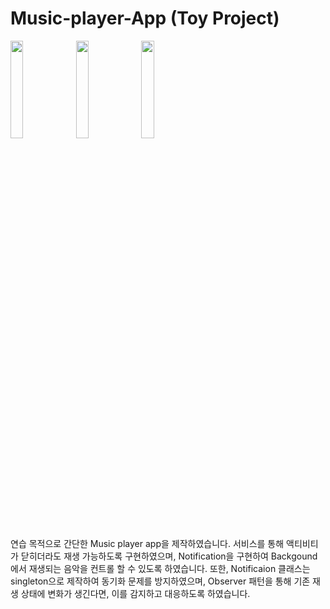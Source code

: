 # Music-player-App (Toy Project)

<div>
<img src="https://user-images.githubusercontent.com/48644958/103906379-2deb8300-5143-11eb-8a0c-f85de9741e2b.png" height="20%" width="20%"></img>
<img src="https://user-images.githubusercontent.com/48644958/103906385-2e841980-5143-11eb-97f0-185289175ed5.png" height="20%" width="20%"></img>
<img src="https://user-images.githubusercontent.com/48644958/103906386-2f1cb000-5143-11eb-86b6-68b5c47aca0a.png" height="20%" width="20%"></img>
</div>



 연습 목적으로 간단한 Music player app을 제작하였습니다. 서비스를 통해 액티비티가 닫히더라도 재생 가능하도록 구현하였으며, Notification을 구현하여 Backgound에서 재생되는 음악을 컨트롤 할 수 있도록 하였습니다. 
또한, Notificaion 클래스는 singleton으로 제작하여 동기화 문제를 방지하였으며, Observer 패턴을 통해 기존 재생 상태에 변화가 생긴다면, 이를 감지하고 대응하도록 하였습니다. 
